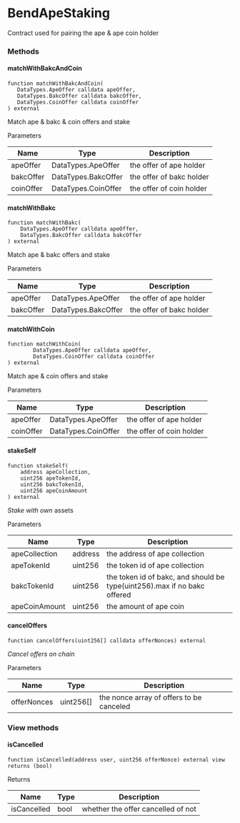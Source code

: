 # BendApeStaking

Contract used for pairing the ape & ape coin holder

### Methods <a href="#addcurrency" id="addcurrency"></a>

#### matchWithBakcAndCoin[​](broken-reference)

```
function matchWithBakcAndCoin(
   DataTypes.ApeOffer calldata apeOffer,
   DataTypes.BakcOffer calldata bakcOffer,
   DataTypes.CoinOffer calldata coinOffer
) external
```

Match ape & bakc & coin offers and stake

Parameters[**​**](broken-reference)

| Name      | Type                | Description              |
| --------- | ------------------- | ------------------------ |
| apeOffer  | DataTypes.ApeOffer  | the offer of ape holder  |
| bakcOffer | DataTypes.BakcOffer | the offer of bakc holder |
| coinOffer | DataTypes.CoinOffer | the offer of coin holder |

#### matchWithBakc

```
function matchWithBakc(
    DataTypes.ApeOffer calldata apeOffer, 
    DataTypes.BakcOffer calldata bakcOffer
) external
```

Match ape & bakc offers and stake

Parameters

| Name      | Type                | Description              |
| --------- | ------------------- | ------------------------ |
| apeOffer  | DataTypes.ApeOffer  | the offer of ape holder  |
| bakcOffer | DataTypes.BakcOffer | the offer of bakc holder |

#### matchWithCoin

```
function matchWithCoin(
        DataTypes.ApeOffer calldata apeOffer, 
        DataTypes.CoinOffer calldata coinOffer
) external
```

Match ape & coin offers and stake

Parameters

| Name      | Type                | Description              |
| --------- | ------------------- | ------------------------ |
| apeOffer  | DataTypes.ApeOffer  | the offer of ape holder  |
| coinOffer | DataTypes.CoinOffer | the offer of coin holder |

#### stakeSelf[​](broken-reference) <a href="#renounceownership" id="renounceownership"></a>

```
function stakeSelf(
    address apeCollection,
    uint256 apeTokenId,
    uint256 bakcTokenId,
    uint256 apeCoinAmount
) external 
```

_Stake with own_ assets

Parameters

| Name          | Type    | Description                                                              |
| ------------- | ------- | ------------------------------------------------------------------------ |
| apeCollection | address | the address of ape collection                                            |
| apeTokenId    | uint256 | the token id of ape collection                                           |
| bakcTokenId   | uint256 | the token id of bakc, and should be type(uint256).max if no bakc offered |
| apeCoinAmount | uint256 | the amount of ape coin                                                   |



#### cancelOffers[​](broken-reference) <a href="#transferownership" id="transferownership"></a>

```
function cancelOffers(uint256[] calldata offerNonces) external
```

_Cancel offers on chain_

Parameters[**​**](broken-reference)

| Name        | Type       | Description                              |
| ----------- | ---------- | ---------------------------------------- |
| offerNonces | uint256\[] | the nonce array of offers to be canceled |

### View methods

#### isCancelled

```
function isCancelled(address user, uint256 offerNonce) external view returns (bool)
```

Returns

| Name        | Type | Description                        |
| ----------- | ---- | ---------------------------------- |
| isCancelled | bool | whether the offer cancelled of not |



### &#x20;<a href="#currencyremoved" id="currencyremoved"></a>
